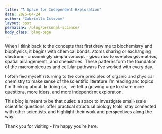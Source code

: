 ```yaml
---
title: "A Space for Independent Exploration"
date: 2025-04-24
author: "Gabriella Estevam"
layout: post
permalink: /blog/personal-science/
body_class: blog-page
---
```


When I think back to the concepts that first drew me to biochemistry and biophysics, it begins with chemical bonds. Atoms sharing or exchanging electrons - a seemingly simple concept - gives rise to complex geometries, spatial arrangements, and chemistries. These patterns form the foundation of the macromolecules and cellular pathways I’ve worked with every day.

I often find myself returning to the core principles of organic and physical chemistry to make sense of the scientific literature I’m reading and topics I'm thinking about. In doing so, I’ve felt a growing urge to share more questions, more ideas, and more independent exploration.

This blog is meant to be that outlet: a space to investigate small-scale scientific questions, offer practical structural biology tools, stay connected with other scientists, and highlight their work and perspectives along the way.

Thank you for visiting - I’m happy you’re here.
